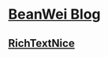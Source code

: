 [BeanWei Blog](https://beanwei.github.io/)
================================

## [RichTextNice](https://beanwei.github.io/rtnice)

